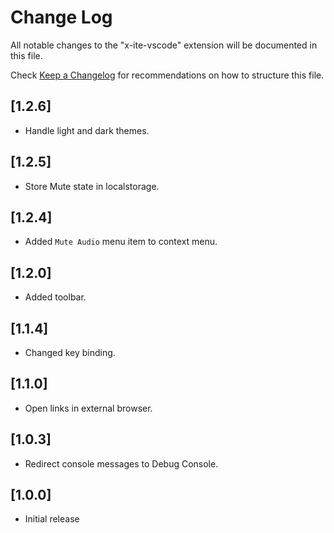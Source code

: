 # Change Log

All notable changes to the "x-ite-vscode" extension will be documented in this file.

Check [Keep a Changelog](http://keepachangelog.com/) for recommendations on how to structure this file.

## [1.2.6]

* Handle light and dark themes.

## [1.2.5]

* Store Mute state in localstorage.

## [1.2.4]

* Added `Mute Audio` menu item to context menu.

## [1.2.0]

* Added toolbar.

## [1.1.4]

* Changed key binding.

## [1.1.0]

* Open links in external browser.

## [1.0.3]

* Redirect console messages to Debug Console.

## [1.0.0]

- Initial release
